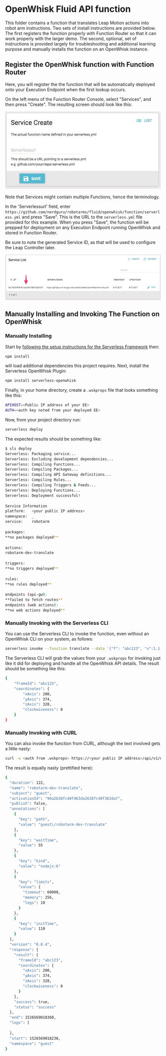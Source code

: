 # OpenWhisk Fluid API function
This folder contains a function that translates Leap Motion actions into robot arm instructions.  Two sets of install instructions are provided below.  The first registers the function properly with Function Router so that it can work properly with the larger demo.  The second, optional, set of instructions is provided largely for troubleshooting and additional learning purpose and manually installs the function on an OpenWhisk instance.

## Register the OpenWhisk function with Function Router
Here, you will register the the function that will be automatically deployed onto your Execution Endpoint when the first lookup occurs.

On the left menu of the Function Router Console, select "Services", and then press "Create".  The resulting screen should look like this:

![Register Function](functionreg.jpg)

Note that Services might contain multiple Functions, hence the terminology.

In the 'Serverlessurl' field, enter `https://github.com/nerdguru/robotarms/fluid/openwhisk/function/serverless.yml` and press "Save".  This is the URL to the `serverless.yml` file provided for this example.  When you press "Save", the function will be prepped for deployment on any Execution Endpoint running OpenWhisk and stored in Function Router.

Be sure to note the generated Service ID, as that will be used to configure the Leap Controller later.

![Service ID](serviceID.jpg)


## Manually Installing and Invoking The Function on OpenWhisk

### Manually Installing
Start by [following the setup instructions for the Serverless Framework](https://serverless.com/framework/docs/providers/aws/guide/installation/) then:
```bash
npm install
```
will load additional dependencies this project requires.  Next, install the Serverless OpenWhisk Plugin:
```bash
npm install serverless-openwhisk
```

Finally, in your home directory, create a `.wskprops` file that looks something like this:
```bash
APIHOST=<Public IP address of your EE>
AUTH=<auth key noted from your deployed EE>
```

Now, from your project directory run:

```bash
serverless deploy
```

The expected results should be something like:

```bash
$ sls deploy
Serverless: Packaging service...
Serverless: Excluding development dependencies...
Serverless: Compiling Functions...
Serverless: Compiling Packages...
Serverless: Compiling API Gateway definitions...
Serverless: Compiling Rules...
Serverless: Compiling Triggers & Feeds...
Serverless: Deploying Functions...
Serverless: Deployment successful!

Service Information
platform:	<your public IP address>
namespace:	_
service:	robotarm

packages:
**no packages deployed**

actions:
robotarm-dev-translate

triggers:
**no triggers deployed**

rules:
**no rules deployed**

endpoints (api-gw):
**failed to fetch routes**
endpoints (web actions):
**no web actions deployed**
```
### Manually Invoking with the Serverless CLI
You can use the Serverless CLI to invoke the function, even without an OpenWhisk CLI on your system, as follows:

```bash
serverless invoke --function translate --data '{"f": "abc123", "x":1.1, "y":2, "z":3, "c":0}'
```

The Serverless CLI will grab the values from your `.wskprops` for invoking just like it did for deploying and handle all the OpenWhisk API details.  The result should be something like this:

```bash
{
    "frameId": "abc123",
    "coordinates": {
        "xAxis": 200,
        "yAxis": 374,
        "zAxis": 328,
        "clockwiseness": 0
    }
}
```

### Manually Invoking with CURL
You can also invoke the function from CURL, although the text involved gets a little nasty:

```bash
curl -u <auth from .wskprops> https://<your public IP address>/api/v1/namespaces/guest/actions/robotarm-dev-translate?blocking=true -X POST -H "Content-Type: application/json" -d '{"f": "abc123", "x":1.1, "y":2, "z":3, "c":0}' -k
```

The result is equally nasty (prettified here):

```bash
{
  "duration": 122,
  "name": "robotarm-dev-translate",
  "subject": "guest",
  "activationId": "96a2638fc40f463da2638fc40f363daf",
  "publish": false,
  "annotations": [
    {
      "key": "path",
      "value": "guest\/robotarm-dev-translate"
    },
    {
      "key": "waitTime",
      "value": 55
    },
    {
      "key": "kind",
      "value": "nodejs:6"
    },
    {
      "key": "limits",
      "value": {
        "timeout": 60000,
        "memory": 256,
        "logs": 10
      }
    },
    {
      "key": "initTime",
      "value": 110
    }
  ],
  "version": "0.0.4",
  "response": {
    "result": {
      "frameId": "abc123",
      "coordinates": {
        "xAxis": 200,
        "yAxis": 374,
        "zAxis": 328,
        "clockwiseness": 0
      }
    },
    "success": true,
    "status": "success"
  },
  "end": 1526569018360,
  "logs": [

  ],
  "start": 1526569018238,
  "namespace": "guest"
}
```
